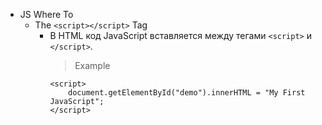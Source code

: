 - JS Where To
    - The `<script></script>` Tag
        - В HTML код JavaScript вставляется между тегами `<script>` и
            `</script>`.
            > Example
            ```
            <script>
                document.getElementById("demo").innerHTML = "My First JavaScript";
            </script>
            ```
